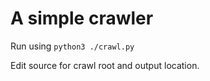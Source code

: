 # A simple crawler

Run using
`python3 ./crawl.py`

Edit source for crawl root and output location.
